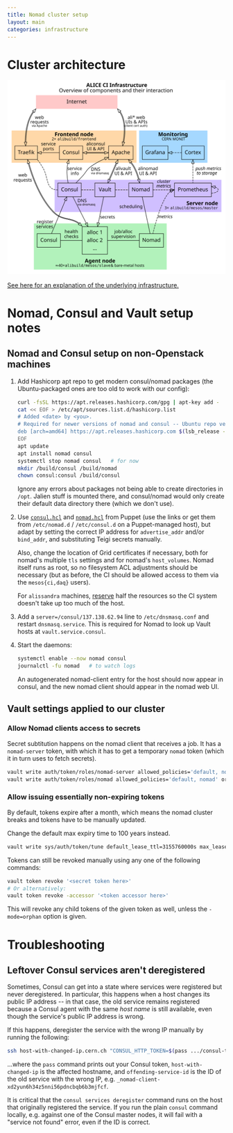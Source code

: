 ```yaml
---
title: Nomad cluster setup
layout: main
categories: infrastructure
---
```


# Cluster architecture

<!-- Note: run `dot -Tsvg -oimages/nomad-infra.svg images/nomad-infra.dot` to regenerate this plot. -->
[![ALICE CI Infrastructure diagram](images/nomad-infra.svg)](images/nomad-infra.svg)

[See here for an explanation of the underlying infrastructure.](/infrastructure-machines)

# Nomad, Consul and Vault setup notes

## Nomad and Consul setup on non-Openstack machines

1. Add Hashicorp apt repo to get modern consul/nomad packages (the Ubuntu-packaged ones are too old to work with our config):
   ```bash
   curl -fsSL https://apt.releases.hashicorp.com/gpg | apt-key add -
   cat << EOF > /etc/apt/sources.list.d/hashicorp.list
   # Added <date> by <you>.
   # Required for newer versions of nomad and consul -- Ubuntu repo versions are too old.
   deb [arch=amd64] https://apt.releases.hashicorp.com $(lsb_release -cs) main
   EOF
   apt update
   apt install nomad consul
   systemctl stop nomad consul   # for now
   mkdir /build/consul /build/nomad
   chown consul:consul /build/consul
   ```

   Ignore any errors about packages not being able to create directories in `/opt`. Jalien stuff is mounted there, and consul/nomad would only create their default data directory there (which we don't use).
2. Use [`consul.hcl`](https://gitlab.cern.ch/ai/it-puppet-hostgroup-alibuild/-/blob/master/code/templates/etc/consul.d/consul.hcl.erb) and [`nomad.hcl`](https://gitlab.cern.ch/ai/it-puppet-hostgroup-alibuild/-/blob/master/code/templates/etc/nomad.d/nomad.hcl.erb) from Puppet (use the links or get them from `/etc/nomad.d` / `/etc/consul.d` on a Puppet-managed host), but adapt by setting the correct IP address for `advertise_addr` and/or `bind_addr`, and substituting Teigi secrets manually.

   Also, change the location of Grid certificates if necessary, both for nomad's multiple `tls` settings and for nomad's `host_volumes`. Nomad itself runs as root, so no filesystem ACL adjustments should be necessary (but as before, the CI should be allowed access to them via the `mesos{ci,daq}` users).

   For `alissandra` machines, [reserve](https://www.nomadproject.io/docs/configuration/client#reserved-parameters) half the resources so the CI system doesn't take up too much of the host.
3. Add a `server=/consul/137.138.62.94` line to `/etc/dnsmasq.conf` and restart `dnsmasq.service`. This is required for Nomad to look up Vault hosts at `vault.service.consul`.
4. Start the daemons:
   ```bash
   systemctl enable --now nomad consul
   journalctl -fu nomad   # to watch logs
   ```

   An autogenerated nomad-client entry for the host should now appear in consul, and the new nomad client should appear in the nomad web UI.

## Vault settings applied to our cluster

### Allow Nomad clients access to secrets

Secret subtitution happens on the nomad client that receives a job. It has a `nomad-server` token, with which it has to get a temporary `nomad` token (which it in turn uses to fetch secrets).

```bash
vault write auth/token/roles/nomad-server allowed_policies='default, nomad, nomad-server' orphan=true
vault write auth/token/roles/nomad allowed_policies='default, nomad' orphan=true token_period=1d
```

### Allow issuing essentially non-expiring tokens

By default, tokens expire after a month, which means the nomad cluster breaks and tokens have to be manually updated.

Change the default max expiry time to 100 years instead.

```bash
vault write sys/auth/token/tune default_lease_ttl=3155760000s max_lease_ttl=3155760000s
```

Tokens can still be revoked manually using any one of the following commands:

```bash
vault token revoke '<secret token here>'
# Or alternatively:
vault token revoke -accessor '<token accessor here>'
```

This will revoke any child tokens of the given token as well, unless the `-mode=orphan` option is given.

# Troubleshooting

## Leftover Consul services aren't deregistered

Sometimes, Consul can get into a state where services were registered but never deregistered.
In particular, this happens when a host changes its public IP address -- in that case, the old service remains registered because a Consul agent with the same *host name* is still available, even though the service's public IP address is wrong.

If this happens, deregister the service with the wrong IP manually by running the following:
```bash
ssh host-with-changed-ip.cern.ch "CONSUL_HTTP_TOKEN=$(pass .../consul-token)" consul services deregister -id offending-service-id
```
...where the `pass` command prints out your Consul token, `host-with-changed-ip` is the affected hostname, and `offending-service-id` is the ID of the old service with the wrong IP, e.g. `_nomad-client-xd2yun6h34z5nni56pdncbqb6b3mjfcf`.

It is critical that the `consul services deregister` command runs on the host that originally registered the service.
If you run the plain `consul` command locally, e.g. against one of the Consul master nodes, it will fail with a "service not found" error, even if the ID is correct.
